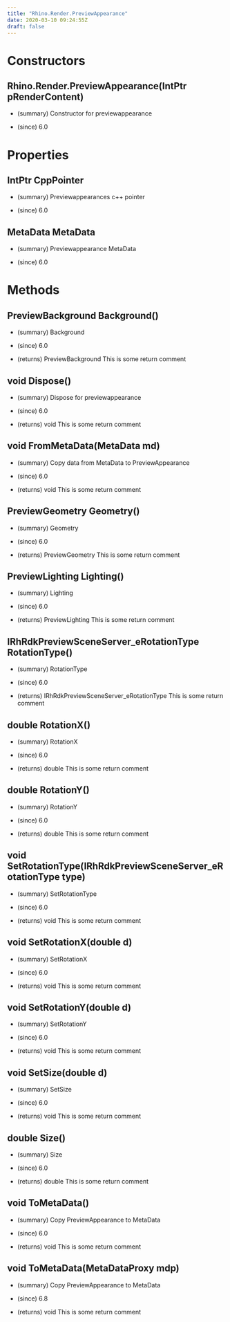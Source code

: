 ```yaml
---
title: "Rhino.Render.PreviewAppearance"
date: 2020-03-10 09:24:55Z
draft: false
---
```


# Constructors
## Rhino.Render.PreviewAppearance(IntPtr pRenderContent)
- (summary) 
     Constructor for previewappearance
     
- (since) 6.0
# Properties
## IntPtr CppPointer
- (summary) 
     Previewappearances c++ pointer
     
- (since) 6.0
## MetaData MetaData
- (summary) 
     Previewappearance MetaData
     
- (since) 6.0
# Methods
## PreviewBackground Background()
- (summary) 
     Background
     
- (since) 6.0
- (returns) PreviewBackground This is some return comment
## void Dispose()
- (summary) 
     Dispose for previewappearance
     
- (since) 6.0
- (returns) void This is some return comment
## void FromMetaData(MetaData md)
- (summary) 
     Copy data from MetaData to PreviewAppearance
     
- (since) 6.0
- (returns) void This is some return comment
## PreviewGeometry Geometry()
- (summary) 
     Geometry
     
- (since) 6.0
- (returns) PreviewGeometry This is some return comment
## PreviewLighting Lighting()
- (summary) 
     Lighting
     
- (since) 6.0
- (returns) PreviewLighting This is some return comment
## IRhRdkPreviewSceneServer_eRotationType RotationType()
- (summary) 
     RotationType
     
- (since) 6.0
- (returns) IRhRdkPreviewSceneServer_eRotationType This is some return comment
## double RotationX()
- (summary) 
     RotationX
     
- (since) 6.0
- (returns) double This is some return comment
## double RotationY()
- (summary) 
     RotationY
     
- (since) 6.0
- (returns) double This is some return comment
## void SetRotationType(IRhRdkPreviewSceneServer_eRotationType type)
- (summary) 
     SetRotationType
     
- (since) 6.0
- (returns) void This is some return comment
## void SetRotationX(double d)
- (summary) 
     SetRotationX
     
- (since) 6.0
- (returns) void This is some return comment
## void SetRotationY(double d)
- (summary) 
     SetRotationY
     
- (since) 6.0
- (returns) void This is some return comment
## void SetSize(double d)
- (summary) 
     SetSize
     
- (since) 6.0
- (returns) void This is some return comment
## double Size()
- (summary) 
     Size
     
- (since) 6.0
- (returns) double This is some return comment
## void ToMetaData()
- (summary) 
     Copy PreviewAppearance to MetaData
     
- (since) 6.0
- (returns) void This is some return comment
## void ToMetaData(MetaDataProxy mdp)
- (summary) 
     Copy PreviewAppearance to MetaData
     
- (since) 6.8
- (returns) void This is some return comment
